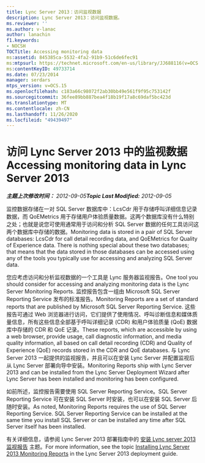 ```yaml
---
title: Lync Server 2013：访问监视数据
description: Lync Server 2013：访问监视数据。
ms.reviewer: ''
ms.author: v-lanac
author: lanachin
f1.keywords:
- NOCSH
TOCTitle: Accessing monitoring data
ms:assetid: 845385ca-5532-4fa2-91b9-51c6de6fec91
ms:mtpsurl: https://technet.microsoft.com/en-us/library/JJ688116(v=OCS.15)
ms:contentKeyID: 49733714
ms.date: 07/23/2014
manager: serdars
mtps_version: v=OCS.15
ms.openlocfilehash: c183a66c98072f2ab30bb49e561f9f95c753142f
ms.sourcegitcommit: 36fee89bb887bea4f18b19f17a8c69daf5bc423d
ms.translationtype: MT
ms.contentlocale: zh-CN
ms.lasthandoff: 11/26/2020
ms.locfileid: "49439497"
---
```

# <a name="accessing-monitoring-data-in-lync-server-2013"></a><span data-ttu-id="12c0f-103">访问 Lync Server 2013 中的监视数据</span><span class="sxs-lookup"><span data-stu-id="12c0f-103">Accessing monitoring data in Lync Server 2013</span></span>

<div data-xmlns="http://www.w3.org/1999/xhtml">

<div class="topic" data-xmlns="http://www.w3.org/1999/xhtml" data-msxsl="urn:schemas-microsoft-com:xslt" data-cs="https://msdn.microsoft.com/">

<div data-asp="https://msdn2.microsoft.com/asp">



</div>

<div id="mainSection">

<div id="mainBody"><span data-ttu-id="12c0f-104">

<span> </span></span><span class="sxs-lookup"><span data-stu-id="12c0f-104">

<span> </span></span></span>

<span data-ttu-id="12c0f-105">_**主题上次修改时间：** 2012-09-05_</span><span class="sxs-lookup"><span data-stu-id="12c0f-105">_**Topic Last Modified:** 2012-09-05_</span></span>

<span data-ttu-id="12c0f-p101">监控数据存储在一对 SQL Server 数据库中：LcsCdr 用于存储呼叫详细信息记录数据，而 QoEMetrics 用于存储用户体验质量数据。这两个数据库没有什么特别之处；也就是说您可使用通常用于访问和分析 SQL Server 数据的任何工具访问这两个数据库中存储的数据。</span><span class="sxs-lookup"><span data-stu-id="12c0f-p101">Monitoring data is stored in a pair of SQL Server databases: LcsCdr for call detail recording data, and QoEMetrics for Quality of Experience data. There is nothing special about these two databases; that means that the data stored in those databases can be accessed using any of the tools you typically use for accessing and analyzing SQL Server data.</span></span>

<span data-ttu-id="12c0f-108">您应考虑访问和分析监视数据的一个工具是 Lync 服务器监视报告。</span><span class="sxs-lookup"><span data-stu-id="12c0f-108">One tool you should consider for accessing and analyzing monitoring data is the Lync Server Monitoring Reports.</span></span> <span data-ttu-id="12c0f-109">监控报告包含一组由 Microsoft SQL Server Reporting Service 发布的标准报告。</span><span class="sxs-lookup"><span data-stu-id="12c0f-109">Monitoring Reports are a set of standard reports that are published by Microsoft SQL Server Reporting Service.</span></span> <span data-ttu-id="12c0f-110">这些报告可通过 Web 浏览器进行访问，它们提供了使用情况、呼叫诊断信息和媒体质量信息，所有这些信息全部基于呼叫详细记录 (CDR) 和用户体验质量 (QoE) 数据库中存储的 CDR 和 QoE 记录。</span><span class="sxs-lookup"><span data-stu-id="12c0f-110">These reports, which are accessible by using a web browser, provide usage, call diagnostic information, and media quality information, all based on call detail recording (CDR) and Quality of Experience (QoE) records stored in the CDR and QoE databases.</span></span> <span data-ttu-id="12c0f-111">与 Lync Server 2013 一起提供的监视报告，并且可以在安装 Lync Server 并配置监视后从 Lync Server 部署向导中安装。</span><span class="sxs-lookup"><span data-stu-id="12c0f-111">Monitoring Reports ship with Lync Server 2013 and can be installed from the Lync Server Deployment Wizard after Lync Server has been installed and monitoring has been configured.</span></span>

<span data-ttu-id="12c0f-p103">如前所述，监控报告需要使用 SQL Server Reporting Service。SQL Server Reporting Service 可在安装 SQL Server 时安装，也可以在安装 SQL Server 后随时安装。</span><span class="sxs-lookup"><span data-stu-id="12c0f-p103">As noted, Monitoring Reports requires the use of SQL Server Reporting Service. SQL Server Reporting Service can be installed at the same time you install SQL Server or can be installed any time after SQL Server itself has been installed.</span></span>

<span data-ttu-id="12c0f-114">有关详细信息，请参阅 Lync Server 2013 部署指南中的 [安装 Lync server 2013 监视报告](lync-server-2013-installing-lync-server-2013-monitoring-reports.md) 主题。</span><span class="sxs-lookup"><span data-stu-id="12c0f-114">For more information, see the topic [Installing Lync Server 2013 Monitoring Reports](lync-server-2013-installing-lync-server-2013-monitoring-reports.md) in the Lync Server 2013 deployment guide.</span></span>

<span data-ttu-id="12c0f-115"></div>

<span> </span>

</div>

</div>

</span><span class="sxs-lookup"><span data-stu-id="12c0f-115"></div>

<span> </span>

</div>

</div>

</span></span></div>

